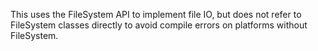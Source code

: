 This uses the FileSystem API to implement file IO, but does not refer to FileSystem classes directly to avoid compile errors on platforms without FileSystem.
